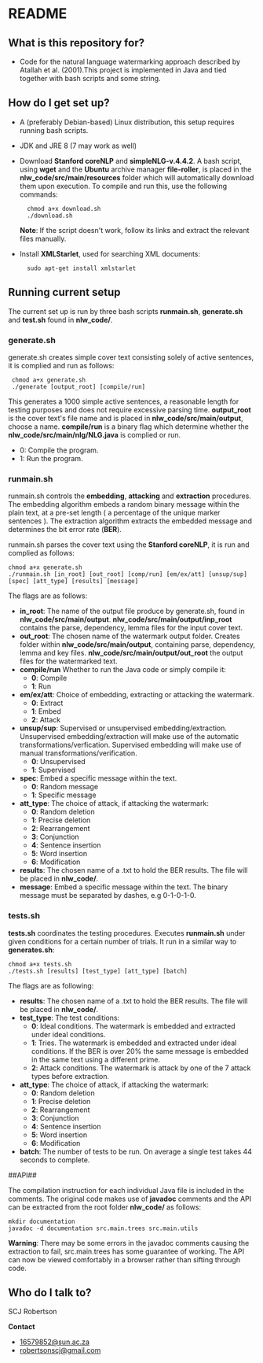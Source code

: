 # README #

## What is this repository for? ##

* Code for the natural language watermarking approach described by Atallah et al. (2001).This project is implemented in Java and tied together with bash scripts and some string.

## How do I get set up? ##

* A (preferably Debian-based) Linux distribution, this setup requires running bash scripts.
* JDK and JRE 8 (7 may work as well)
* Download **Stanford coreNLP** and **simpleNLG-v.4.4.2**. A bash script, using **wget** and the **Ubuntu** archive manager **file-roller**, is placed in the **nlw_code/src/main/resources** folder
which will automatically download them upon execution. 
To compile and run this, use the following commands:

        chmod a+x download.sh
        ./download.sh

    **Note**: If the script doesn't work, follow its links and extract the relevant files manually.

* Install **XMLStarlet**, used for searching XML documents: 

        sudo apt-get install xmlstarlet

## Running current setup ##
The current set up is run by three bash scripts **runmain.sh**, **generate.sh** and **test.sh** found in **nlw_code/**. 

### generate.sh ##
generate.sh creates simple cover text consisting solely of active sentences, it is complied and run as follows:

     chmod a+x generate.sh
     ./generate [output_root] [compile/run]

This generates a 1000 simple active sentences, a reasonable length for testing purposes and does not require excessive parsing time. **output_root** is the cover text's file name and is placed in **nlw_code/src/main/output**, choose a name. **compile/run** is a binary flag which determine whether the **nlw_code/src/main/nlg/NLG.java** is complied or run.

* 0: Compile the program.
* 1: Run the program.

### runmain.sh ###
runmain.sh controls the **embedding**, **attacking** and **extraction** procedures. The embedding algorithm embeds a random binary message within the plain text, at a pre-set length ( a percentage of the unique marker sentences ). The extraction algorithm extracts the embedded message and determines the bit error rate (**BER**). 

runmain.sh parses the cover text using the **Stanford coreNLP**, it is run and complied as follows:
 
    chmod a+x generate.sh
    ./runmain.sh [in_root] [out_root] [comp/run] [em/ex/att] [unsup/sup] [spec] [att_type] [results] [message]

The flags are as follows:
* **in_root**: The name of the output file produce by generate.sh, found in **nlw_code/src/main/output**. **nlw_code/src/main/output/inp_root** contains the  parse, dependency, lemma files for the input cover text.
* **out_root**: The chosen name of the watermark output folder. Creates folder within **nlw_code/src/main/output**, containing parse, dependency, lemma and key files.  **nlw_code/src/main/output/out_root** the output files for the watermarked text.
* **compile/run** Whether to run the Java code or simply compile it:
    * **0**: Compile
    * **1**: Run
* **em/ex/att**: Choice of embedding, extracting or attacking the watermark.
    * **0**: Extract
    * **1**: Embed
    * **2**: Attack
* **unsup/sup**: Supervised or unsupervised embedding/extraction. Unsupervised embedding/extraction will make use of the automatic transformations/verfication. Supervised embedding will make use of manual transformations/verification.
    * **0**: Unsupervised
    * **1**: Supervised
* **spec**: Embed a specific message within the text.
    * **0**: Random message
    * **1**: Specific message
* **att_type**: The choice of attack, if attacking the watermark:
    * **0**: Random deletion 
    * **1**: Precise deletion 
    * **2**: Rearrangement 
    * **3**: Conjunction
    * **4**: Sentence insertion
    * **5**: Word insertion
    * **6**: Modification
* **results**: The chosen name of a .txt to hold the BER results. The file will be placed in **nlw_code/**.
* **message**: Embed a specific message within the text. The binary message must be separated by dashes, e.g 0-1-0-1-0.

### tests.sh ###
**tests.sh** coordinates the testing procedures. Executes **runmain.sh** under given conditions for a certain number of trials. It run in a similar way to **generates.sh**:

    chmod a+x tests.sh
    ./tests.sh [results] [test_type] [att_type] [batch]
    
The flags are as following:
* **results**: The chosen name of a .txt to hold the BER results. The file will be placed in **nlw_code/**.
* **test_type**: The test conditions:
    * **0**: Ideal conditions. The watermark is embedded and extracted under ideal conditions.
    * **1**: Tries. The watermark is embedded and extracted under ideal conditions. If the BER is over 20% the same message is embedded in the same text using a different prime.
    * **2**: Attack conditions. The watermark is attack by one of the 7 attack types before extraction.
* **att_type**: The choice of attack, if attacking the watermark:
    * **0**: Random deletion 
    * **1**: Precise deletion 
    * **2**: Rearrangement 
    * **3**: Conjunction
    * **4**: Sentence insertion
    * **5**: Word insertion
    * **6**: Modification
* **batch**: The number of tests to be run. On average a single test takes 44 seconds to complete.

##API##

The compilation instruction for each individual Java file is included in the comments. The original code makes use of **javadoc** comments and the API can be extracted from the root folder **nlw_code/** as follows:

    mkdir documentation
    javadoc -d documentation src.main.trees src.main.utils

**Warning**: There may be some errors in the javadoc comments causing the extraction to fail, src.main.trees has some guarantee of working. The API can now be viewed comfortably in a browser rather than sifting through code.

## Who do I talk to? ##

SCJ Robertson

**Contact**

* 16579852@sun.ac.za
* robertsonscj@gmail.com
